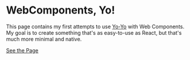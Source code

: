 # WebComponents, Yo!

This page contains my first attempts to use <a href="https://npm.im/yo-yo">Yo-Yo</a> with Web Components. My goal is to create something that's as easy-to-use as React, but that's much more minimal and native.

[See the Page](https://pfrazee.github.io/webcomponents-yo/)